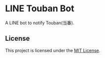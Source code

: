 # LINE Touban Bot

A LINE bot to notify Touban(当番).

## License

This project is licensed under the [MIT License](https://opensource.org/license/mit/).
